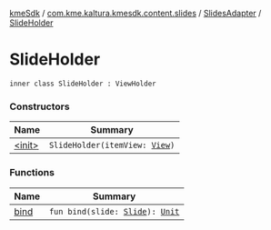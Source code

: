 [kmeSdk](../../../index.md) / [com.kme.kaltura.kmesdk.content.slides](../../index.md) / [SlidesAdapter](../index.md) / [SlideHolder](./index.md)

# SlideHolder

`inner class SlideHolder : ViewHolder`

### Constructors

| Name | Summary |
|---|---|
| [&lt;init&gt;](-init-.md) | `SlideHolder(itemView: `[`View`](https://developer.android.com/reference/android/view/View.html)`)` |

### Functions

| Name | Summary |
|---|---|
| [bind](bind.md) | `fun bind(slide: `[`Slide`](../../../com.kme.kaltura.kmesdk.ws.message.module/-kme-active-content-module-message/-active-content-payload/-slide/index.md)`): `[`Unit`](https://kotlinlang.org/api/latest/jvm/stdlib/kotlin/-unit/index.html) |
